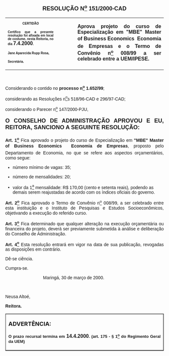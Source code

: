 <BODY>

<FONT FACE="Arial" SIZE=4><P ALIGN="CENTER"></P>
<B><P ALIGN="CENTER">RESOLU&Ccedil;&Atilde;O  N<U><SUP>o</U></SUP>  151/2000-CAD</P>
</B></FONT><FONT FACE="Arial"></FONT>
<TABLE CELLSPACING=0 BORDER=0 CELLPADDING=7 WIDTH=621>
<TR><TD WIDTH="32%" VALIGN="TOP">
<B><FONT FACE="Arial" SIZE=1><P ALIGN="CENTER">CERTID&Atilde;O</P>
<P ALIGN="JUSTIFY">   Certifico que a presente resolu&ccedil;&atilde;o foi afixada em local de costume, nesta Reitoria, no dia </FONT><FONT FACE="Arial">7.4.2000</FONT><FONT FACE="Arial" SIZE=1>.</P>
<P ALIGN="JUSTIFY"></P>
<P ALIGN="JUSTIFY">Jane Aparecida Rupp Rosa,</P>
<P ALIGN="JUSTIFY">Secret&aacute;ria.</B></FONT></TD>
<TD WIDTH="12%" VALIGN="TOP">&nbsp;</TD>
<TD WIDTH="56%" VALIGN="TOP">
<B><FONT FACE="Arial"><P ALIGN="JUSTIFY">Aprova projeto do curso de Especializa&ccedil;&atilde;o em &quot;MBE&quot; Master of Business Economics  Economia de Empresas e o Termo de Conv&ecirc;nio n<U><SUP>o</U></SUP> 008/99 a ser celebrado entre a UEM/IPESE.</B></FONT></TD>
</TR>
</TABLE>

<FONT FACE="Arial"><P ALIGN="JUSTIFY"></P>
<P ALIGN="JUSTIFY">&nbsp;</P>
<P ALIGN="JUSTIFY">&#9;Considerando o contido no <B>processo n<U><SUP>o</U></SUP> 1.652/99</B>;</P>
<P ALIGN="JUSTIFY">&#9;considerando as Resolu&ccedil;&otilde;es n<U><SUP>o</U>s</SUP> 518/96-CAD e 296/97-CAD;</P>
<P ALIGN="JUSTIFY">&#9;considerando o Parecer n<U><SUP>o</U></SUP> 147/2000-PJU,</P>
<P ALIGN="JUSTIFY"></P>
</FONT><B><FONT FACE="Arial" SIZE=4><P ALIGN="JUSTIFY">O CONSELHO DE ADMINISTRA&Ccedil;&Atilde;O APROVOU E EU, REITORA, SANCIONO A SEGUINTE RESOLU&Ccedil;&Atilde;O:</P>
</B></FONT><FONT FACE="Arial">
<B><P ALIGN="JUSTIFY">Art. 1<U><SUP>o</B></U></SUP> Fica aprovado o projeto do curso de Especializa&ccedil;&atilde;o em <B>&quot;MBE&quot; Master of Business Economics  Economia de Empresas</B>, proposto pelo Departamento de Economia, no que se refere aos aspectos or&ccedil;ament&aacute;rios, como segue:</P>

<UL>
<P ALIGN="JUSTIFY"><LI>n&uacute;mero m&iacute;nimo de vagas: 35;</LI></P>
<P ALIGN="JUSTIFY"><LI>n&uacute;mero de mensalidades: 20;</LI></P>
<P ALIGN="JUSTIFY"><LI>valor da 1<U><SUP>a</U></SUP> mensalidade: R$ 170,00 (cento e setenta reais), podendo as demais serem reajustadas de acordo com os &iacute;ndices oficiais do governo.</LI></P></UL>

<B><P ALIGN="JUSTIFY">Art. 2<U><SUP>o</B></U></SUP> Fica aprovado o Termo de Conv&ecirc;nio n<U><SUP>o</U></SUP> 008/99, a ser celebrado entre esta institui&ccedil;&atilde;o e o Instituto de Pesquisas e Estudos Socioecon&ocirc;micos, objetivando a execu&ccedil;&atilde;o do referido curso.</P>
<B><P ALIGN="JUSTIFY">Art. 3<U><SUP>o</B></U></SUP> Fica determinado que qualquer altera&ccedil;&atilde;o na execu&ccedil;&atilde;o or&ccedil;ament&aacute;ria ou financeira do projeto, dever&aacute; ser previamente submetida &agrave; an&aacute;lise e delibera&ccedil;&atilde;o do Conselho de Administra&ccedil;&atilde;o.</P>
<B><P ALIGN="JUSTIFY">&#9;Art. 4<U><SUP>o</B></U></SUP> Esta resolu&ccedil;&atilde;o entrar&aacute; em vigor na data de sua publica&ccedil;&atilde;o, revogadas as disposi&ccedil;&otilde;es em contr&aacute;rio.</P>
<P ALIGN="JUSTIFY">&#9;D&ecirc;-se ci&ecirc;ncia.</P>
<P ALIGN="JUSTIFY">&#9;Cumpra-se.</P>
<P ALIGN="JUSTIFY"></P><DIR>
<DIR>
<DIR>

<P ALIGN="JUSTIFY">&#9;&#9;&#9;Maring&aacute;, 30 de mar&ccedil;o de 2000.</P>
<P ALIGN="JUSTIFY"></P>
<P ALIGN="JUSTIFY">&nbsp;</P></DIR>
</DIR>
</DIR>

<P ALIGN="JUSTIFY">   &#9;&#9;&#9;&#9;Neusa Alto&eacute;,</P>
<P ALIGN="JUSTIFY">&#9;&#9;&#9;&#9;<B>Reitora.</P>
<P ALIGN="JUSTIFY"></P></B></FONT>
<TABLE BORDER CELLSPACING=1 CELLPADDING=4 WIDTH=212>
<TR><TD VALIGN="TOP">
<B><FONT SIZE=4><P> ADVERT&Ecirc;NCIA:</P>
</FONT><FONT FACE="Arial" SIZE=2><P ALIGN="JUSTIFY">O prazo recursal termina em </FONT><FONT FACE="Arial">14.4.2000</FONT><FONT FACE="Arial" SIZE=2>. (art. 175 - § 1<U><SUP>o</U></SUP> do Regimento Geral da UEM)</B></FONT></TD>
</TR>
</TABLE>

<FONT SIZE=2></FONT></BODY>
